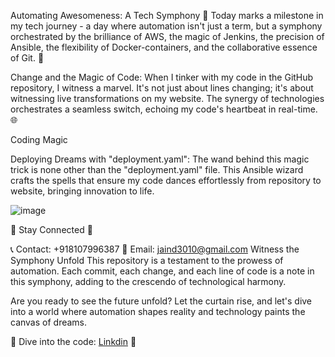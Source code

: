 Automating Awesomeness: A Tech Symphony 🚀
Today marks a milestone in my tech journey - a day where automation isn't just a term, but a symphony orchestrated by the brilliance of AWS, the magic of Jenkins, the precision of Ansible, the flexibility of Docker-containers, and the collaborative essence of Git. 🎵

Change and the Magic of Code: When I tinker with my code in the GitHub repository, I witness a marvel. It's not just about lines changing; it's about witnessing live transformations on my website. The synergy of technologies orchestrates a seamless switch, echoing my code's heartbeat in real-time. 🌐

Coding Magic

Deploying Dreams with "deployment.yaml": The wand behind this magic trick is none other than the "deployment.yaml" file. This Ansible wizard crafts the spells that ensure my code dances effortlessly from repository to website, bringing innovation to life.

![image](https://github.com/divyanshujain11/ansible-jenkins/assets/77712311/bbc94525-d7fe-46cb-a059-a9f4bfa49f93)




🔗 Stay Connected 🔗

📞 Contact: +918107996387
📧 Email: jaind3010@gmail.com
Witness the Symphony Unfold
This repository is a testament to the prowess of automation. Each commit, each change, and each line of code is a note in this symphony, adding to the crescendo of technological harmony.

Are you ready to see the future unfold? Let the curtain rise, and let's dive into a world where automation shapes reality and technology paints the canvas of dreams.

🚀 Dive into the code: [Linkdin](https://www.linkedin.com/in/divyanshu-jain-614a05197/) 🚀
